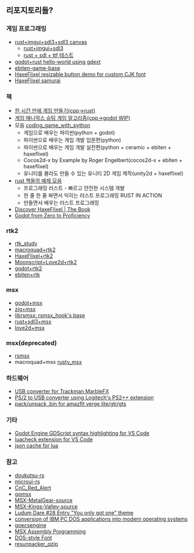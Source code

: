 ## 리포지토리들?
### 게임 프로그래밍
* [rust+imgui+sdl3+sdl3 canvas](https://github.com/ghtalpo/imgui-rs-sdl3-renderer)
  * [rust+imgui+sdl3](https://github.com/ghtalpo/imgui-sdl3-support)
  * [rust + sdl + ttf 테스트](https://github.com/ghtalpo/rust_sdl_ttf_test)
* [godot+rust hello-world using gdext](https://github.com/ghtalpo/godot-rust-hello-world)
* [ebiten-game-base](https://github.com/ghtalpo/egb)
* [HaxeFlixel resizable button demo for custom CJK font](https://github.com/ghtalpo/haxeflixelButtonDemo)
* [HaxeFlixel samurai](https://github.com/ghtalpo/hxsamurai)

### 책
*  [한 시간 만에 게임 만들기(cpp->rust)](https://github.com/ghtalpo/oneHourGame-rs)
*  [게임 매니악스 슈팅 게임 알고리즘(cpp->godot WIP)](https://github.com/ghtalpo/shooting_game_algorithm_maniax-gd)
* 모음 [coding_game_with_python](https://github.com/ghtalpo/coding_game_with_python)
  * 게임으로 배우는 파이썬(python + godot)
  * 파이썬으로 배우는 게임 개발 입문편(python)
  * 파이썬으로 배우는 게임 개발 실전편(python + ceramic + ebiten + haxeflixel)
  * Cocos2d-x by Example by Roger Engelbert(cocos2d-x + ebiten + haxeflixel)
  * 유니티를 몰라도 만들 수 있는 유니티 2D 게임 제작(unity2d + haxeflixel)
* [rust 책들의 예제 모음](https://github.com/ghtalpo/rust_study)
  * 프로그래밍 러스트 - 빠르고 안전한 시스템 개발
  * 한 줄 한 줄 짜면서 익히는 러스트 프로그래밍 RUST IN ACTION
  * 만들면서 배우는 러스트 프로그래밍
* [Discover HaxeFlixel | The Book](https://github.com/ghtalpo/discover_haxeflixel)
* [Godot from Zero to Proficiency](https://github.com/ghtalpo/resources_for_godot_from_zero_to_proficiency)

### rtk2
* [rtk_study](https://github.com/ghtalpo/rtk_study)
* [macroquad+rtk2](https://github.com/ghtalpo/mq_rtk2)
* [HaxeFlixel+rtk2](https://github.com/ghtalpo/hxrtk)
* [Moonscript+Love2d+rtk2](https://github.com/ghtalpo/moon_rtk2)
* [godot+rtk2](https://github.com/ghtalpo/gdrtk)
* [ebiten+rtk](https://github.com/ghtalpo/ebrtk)

### msx
* [godot+msx](https://github.com/ghtalpo/gdmsx)
* [zig+msx](https://github.com/ghtalpo/zigmsx)
* [librsmsx: rsmsx_hook's base](https://github.com/ghtalpo/librsmsx)
* [rust+sdl3+msx](https://github.com/ghtalpo/rsmsx_hook)
* [love2d+msx](https://github.com/ghtalpo/lovemsx)

### msx(deprecated)
* [rsmsx](https://github.com/ghtalpo/rsmsx)
* macroquad+msx [rusty_msx](https://github.com/ghtalpo/rusty_msx)

### 하드웨어
* [USB converter for Trackman MarbleFX](https://github.com/ghtalpo/marble_fx)
* [PS/2 to USB converter using Logitech's PS2++ extension](https://github.com/ghtalpo/Logitech_Trackman_Marble_FX_PS2_to_USB_converter)
* [pack/unpack .bin for amazfit verge lite/gtr/gts](https://github.com/ghtalpo/py_amazfit_tools)

### 기타
* [Godot Engine GDScript syntax highlighting for VS Code](https://github.com/ghtalpo/gdscript-vscode)
* [luacheck extension for VS Code](https://github.com/ghtalpo/lua-luachecker)
* [json cache for lua](https://github.com/ghtalpo/json_cache)

### 참고
* [doukutsu-rs](https://github.com/doukutsu-rs/doukutsu-rs)
* [microui-rs](https://github.com/NeoCogi/microui-rs)
* [CnC_Red_Alert](https://github.com/electronicarts/CnC_Red_Alert)
* [gomsx](https://github.com/pnegre/gomsx)
* [MSX-MetalGear-source](https://github.com/GuillianSeed/MetalGear)
* [MSX-Kings-Valley-source](https://github.com/GuillianSeed/Kings-Valley)
* [Ludum Dare #28 Entry "You only got one" theme](https://github.com/ncannasse/ld28)
* [conversion of IBM PC DOS applications into modern operating systems](https://github.com/gabonator/Education/tree/master/2021/CicoParser)
* [goecsengine](https://github.com/ghtalpo/goecsengine)
* [MSX Assembly Programming ](https://github.com/PeterLemon/MSX)
* [DOS-style Font](https://github.com/hurss/fonts)
* [resunpacker_qzip](https://github.com/amazfitbip/resunpacker_qzip)